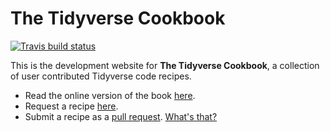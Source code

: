 # The Tidyverse Cookbook

[![Travis build status](https://travis-ci.org/rstudio-education/tidyverse-cookbook.svg?branch=master)](https://travis-ci.org/rstudio-education/tidyverse-cookbook)

This is the development website for __The Tidyverse Cookbook__, a collection of user contributed Tidyverse code recipes. 

* Read the online version of the book [here](https://rstudio-education.github.io/tidyverse-cookbook/).
* Request a recipe [here](https://github.com/rstudio-education/tidyverse-cookbook/issues).
* Submit a recipe as a [pull request](https://github.com/rstudio-education/tidyverse-cookbook/pulls). [What's that?](https://help.github.com/articles/about-pull-requests/)

